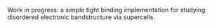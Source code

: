 Work in progress: a simple tight binding implementation for studying disordered electronic bandstructure via supercells.
